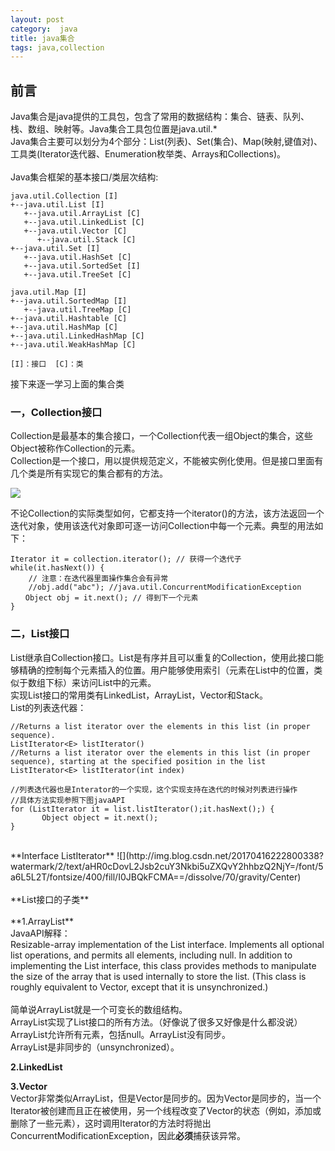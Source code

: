 ```yaml
---
layout: post
category:  java 
title: java集合
tags: java,collection
---
```

## 前言
Java集合是java提供的工具包，包含了常用的数据结构：集合、链表、队列、栈、数组、映射等。Java集合工具包位置是java.util.*<br>
Java集合主要可以划分为4个部分：List(列表)、Set(集合)、Map(映射,键值对)、工具类(Iterator迭代器、Enumeration枚举类、Arrays和Collections)。<br><br>
Java集合框架的基本接口/类层次结构:<br>

	java.util.Collection [I]
	+--java.util.List [I]
	   +--java.util.ArrayList [C]
	   +--java.util.LinkedList [C]
	   +--java.util.Vector [C]
	      +--java.util.Stack [C]
	+--java.util.Set [I]
	   +--java.util.HashSet [C]
	   +--java.util.SortedSet [I]
	   +--java.util.TreeSet [C]

	java.util.Map [I]
	+--java.util.SortedMap [I]
	   +--java.util.TreeMap [C]
	+--java.util.Hashtable [C]
	+--java.util.HashMap [C]
	+--java.util.LinkedHashMap [C]
	+--java.util.WeakHashMap [C]

	[I]：接口	[C]：类

接下来逐一学习上面的集合类

### 一，Collection接口
Collection是最基本的集合接口，一个Collection代表一组Object的集合，这些Object被称作Collection的元素。<br>
Collection是一个接口，用以提供规范定义，不能被实例化使用。但是接口里面有几个类是所有实现它的集合都有的方法。<br>

![](http://img.blog.csdn.net/20170416210825924?watermark/2/text/aHR0cDovL2Jsb2cuY3Nkbi5uZXQvY2hhbzQ2NjY=/font/5a6L5L2T/fontsize/400/fill/I0JBQkFCMA==/dissolve/70/gravity/Center)

不论Collection的实际类型如何，它都支持一个iterator()的方法，该方法返回一个迭代对象，使用该迭代对象即可逐一访问Collection中每一个元素。典型的用法如下：

	Iterator it = collection.iterator(); // 获得一个迭代子 
	while(it.hasNext()) { 
		// 注意：在迭代器里面操作集合会有异常
		//obj.add("abc"); //java.util.ConcurrentModificationException
	　　Object obj = it.next(); // 得到下一个元素 
	}

### 二，List接口
List继承自Collection接口。List是有序并且可以重复的Collection，使用此接口能够精确的控制每个元素插入的位置。用户能够使用索引（元素在List中的位置，类似于数组下标）来访问List中的元素。<br>
实现List接口的常用类有LinkedList，ArrayList，Vector和Stack。<br>
List的列表迭代器：<br>

	//Returns a list iterator over the elements in this list (in proper sequence).
	ListIterator<E>	listIterator()
	//Returns a list iterator over the elements in this list (in proper sequence), starting at the specified position in the list
	ListIterator<E>	listIterator(int index)
	
	//列表迭代器也是Interator的一个实现，这个实现支持在迭代的时候对列表进行操作
	//具体方法实现参照下图javaAPI
	for (ListIterator it = list.listIterator();it.hasNext();) {
           Object object = it.next();
    }
<br>
**Interface ListIterator<E>**
![](http://img.blog.csdn.net/20170416222800338?watermark/2/text/aHR0cDovL2Jsb2cuY3Nkbi5uZXQvY2hhbzQ2NjY=/font/5a6L5L2T/fontsize/400/fill/I0JBQkFCMA==/dissolve/70/gravity/Center)<br><br>
**List接口的子类**<br><br>
**1.ArrayList**<br>
JavaAPI解释：<br>
Resizable-array implementation of the List interface. Implements all optional list operations, and permits all elements, including null. In addition to implementing the List interface, this class provides methods to manipulate the size of the array that is used internally to store the list. (This class is roughly equivalent to Vector, except that it is unsynchronized.)<br><br>
简单说ArrayList就是一个可变长的数组结构。<br>
ArrayList实现了List接口的所有方法。（好像说了很多又好像是什么都没说）<br>
ArrayList允许所有元素，包括null。ArrayList没有同步。<br>
ArrayList是非同步的（unsynchronized）。

**2.LinkedList**<br>

**3.Vector**<br>
Vector非常类似ArrayList，但是Vector是同步的。因为Vector是同步的，当一个Iterator被创建而且正在被使用，另一个线程改变了Vector的状态（例如，添加或删除了一些元素），这时调用Iterator的方法时将抛出ConcurrentModificationException，因此**必须**捕获该异常。

